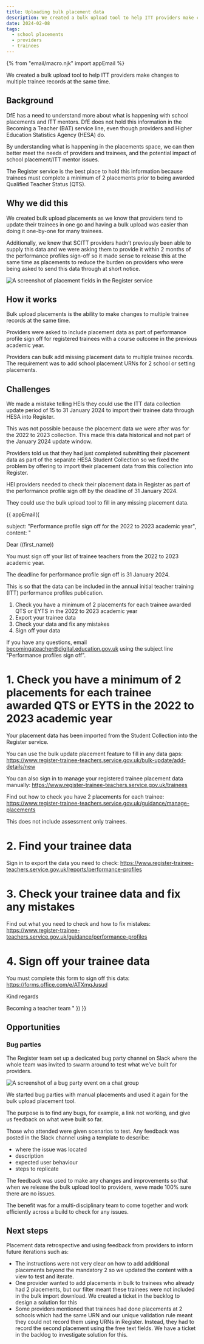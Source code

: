 ```yaml
---
title: Uploading bulk placement data
description: We created a bulk upload tool to help ITT providers make changes to multiple trainee records at the same time
date: 2024-02-08
tags:
  - school placements
  - providers
  - trainees
---
```


<!-- markdownlint-disable MD001 MD025 -->

{% from "email/macro.njk" import appEmail %}

We created a bulk upload tool to help ITT providers make changes to multiple trainee records at the same time.

## Background

DfE has a need to understand more about what is happening with school placements and ITT mentors. DfE does not hold this information in the Becoming a Teacher (BAT) service line, even though providers and Higher Education Statistics Agency (HESA) do.

By understanding what is happening in the placements space, we can then better meet the needs of providers and trainees, and the potential impact of school placement/ITT mentor issues.

The Register service is the best place to hold this information because trainees must complete a minimum of 2 placements prior to being awarded Qualified Teacher Status (QTS).

## Why we did this

We created bulk upload placements as we know that providers tend to update their trainees in one go and having a bulk upload was easier than doing it one-by-one for many trainees.

Additionally, we knew that SCITT providers hadn’t previously been able to supply this data and we were asking them to provide it within 2 months of the performance profiles sign-off so it made sense to release this at the same time as placements to reduce the burden on providers who were being asked to send this data through at short notice.

![A screenshot of placement fields in the Register service](bulk-add-placement-details-to-trainee-records.png)

## How it works

Bulk upload placements is the ability to make changes to multiple trainee records at the same time.

Providers were asked to include placement data as part of performance profile sign off for registered trainees with a course outcome in the previous academic year.

Providers can bulk add missing placement data to multiple trainee records. The requirement was to add school placement URNs for 2 school or setting placements.

## Challenges

We made a mistake telling HEIs they could use the ITT data collection update period of 15 to 31 January 2024 to import their trainee data through HESA into Register.

This was not possible because the placement data we were after was for the 2022 to 2023 collection. This made this data historical and not part of the January 2024 update window.

Providers told us that they had just completed submitting their placement data as part of the separate HESA Student Collection so we fixed the problem by offering to import their placement data from this collection into Register.

HEI providers needed to check their placement data in Register as part of the performance profile sign off by the deadline of 31 January 2024.

They could use the bulk upload tool to fill in any missing placement data.

{{ appEmail({

subject: "Performance profile sign off for the 2022 to 2023 academic year",
content: "

Dear ((first_name))

You must sign off your list of trainee teachers from the 2022 to 2023 academic year.

The deadline for performance profile sign off is 31 January 2024.

This is so that the data can be included in the annual initial teacher training (ITT) performance profiles publication.

1. Check you have a minimum of 2 placements for each trainee awarded QTS or EYTS in the 2022 to 2023 academic year
2. Export your trainee data
3. Check your data and fix any mistakes
4. Sign off your data

If you have any questions, email [becomingateacher@digital.education.gov.uk](mailto:becomingateacher@digital.education.gov.uk) using the subject line \"Performance profiles sign off\".

# 1.  Check you have a minimum of 2 placements for each trainee awarded QTS or EYTS in the 2022 to 2023 academic year

Your placement data has been imported from the Student Collection into the Register service.

You can use the bulk update placement feature to fill in any data gaps:
<https://www.register-trainee-teachers.service.gov.uk/bulk-update/add-details/new>

You can also sign in to manage your registered trainee placement data manually:
<https://www.register-trainee-teachers.service.gov.uk/trainees>

Find out how to check you have 2 placements for each trainee:
<https://www.register-trainee-teachers.service.gov.uk/guidance/manage-placements>

This does not include assessment only trainees.

# 2. Find your trainee data

Sign in to export the data you need to check:
<https://www.register-trainee-teachers.service.gov.uk/reports/performance-profiles>

# 3. Check your trainee data and fix any mistakes

Find out what you need to check and how to fix mistakes:
<https://www.register-trainee-teachers.service.gov.uk/guidance/performance-profiles>

# 4. Sign off your trainee data

You must complete this form to sign off this data:
<https://forms.office.com/e/ATXmqJusud>

Kind regards

Becoming a teacher team
"
}) }}
<!-- markdownlint-enable MD001 MD025 -->

## Opportunities

### Bug parties

The Register team set up a dedicated bug party channel on Slack where the whole team was invited to swarm around to test what we’ve built for providers.

![A screenshot of a bug party event on a chat group](register-bug-party-channel-on-slack.png)

We started bug parties with manual placements and used it again for the bulk upload placement tool.

The purpose is to find any bugs, for example, a link not working, and give us feedback on what weve built so far.

Those who attended were given scenarios to test. Any feedback was posted in the Slack channel using a template to describe:

- where the issue was located
- description
- expected user behaviour
- steps to replicate

The feedback was used to make any changes and improvements so that when we release the bulk upload tool to providers, weve made 100% sure there are no issues.

The benefit was for a multi-disciplinary team to come together and work efficiently across a build to check for any issues.

## Next steps

Placement data retrospective and using feedback from providers to inform future iterations such as:

- The instructions were not very clear on how to add additional placements beyond the mandatory 2 so we updated the content with a view to test and iterate.
- One provider wanted to add placements in bulk to trainees who already had 2 placements, but our filter meant these trainees were not included in the bulk import download. We created a ticket in the backlog to design a solution for this
- Some providers mentioned that trainees had done placements at 2 schools which had the same URN and our unique validation rule meant they could not record them using URNs in Register. Instead, they had to record the second placement using the free text fields. We have a ticket in the backlog to investigate solution for this.
